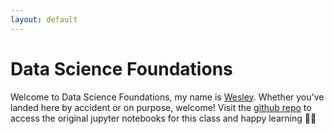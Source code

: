 ```yaml
---
layout: default
---
```


# Data Science Foundations
Welcome to Data Science Foundations, my name is [Wesley](https://wesleybeckner.github.io/). Whether you've landed here by accident or on purpose, welcome! Visit the [github repo](https://github.com/wesleybeckner/data_science_foundations) to access the original jupyter notebooks for this class and happy learning 🧑‍🏫

